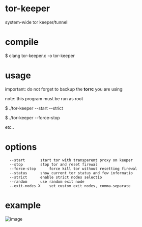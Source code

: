 # tor-keeper
system-wide tor keeper/tunnel

# compile
$ clang tor-keeper.c -o tor-keeper

# usage
important: do not forget to backup the **torrc** you are using

note: this program must be run as root

$ ./tor-keeper --start --strict

$ ./tor-keeper --force-stop

etc..

# options
```
  --start		start tor with transparent proxy on keeper
  --stop		stop tor and reset firewal
  --force-stop		force kill tor without resetting firewal
  --status		show current tor status and few informatio
  --strict		enable strict nodes selectio
  --random		use random exit node
  --exit-nodes X	set custom exit nodes, comma-separate
```
# example
![image](https://github.com/user-attachments/assets/e0b82019-5abb-43e3-bd02-b5bb5d23686a)
